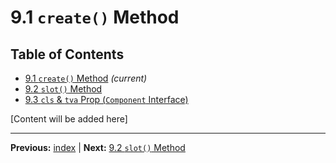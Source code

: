 # 9.1 `create()` Method

## Table of Contents
- [9.1 `create()` Method](./9.1-create-method.md) *(current)*
- [9.2 `slot()` Method](./9.2-slot-method.md)
- [9.3 `cls` & `tva` Prop (`Component` Interface)](./9.3-cls-tva-prop-component-interface.md)

[Content will be added here]

---

**Previous:** [index](./index.md) | **Next:** [9.2 `slot()` Method](./9.2-slot-method.md)
